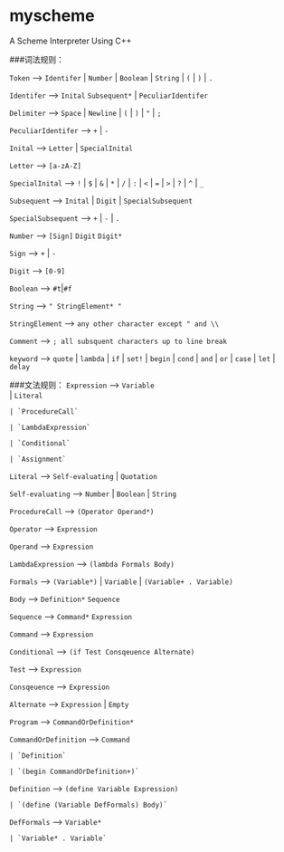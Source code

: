 # myscheme
A Scheme Interpreter Using C++

###词法规则：

`Token` 		——> `Identifer` | `Number` | `Boolean` | `String` | `(` | `)` | `.`

`Identifer`		——> `Inital` `Subsequent*` | `PeculiarIdentifer`

`Delimiter`		——> `Space` | `Newline` | `(` | `)` | `"` | `;`

`PeculiarIdentifer`	——> `+` | `-`

`Inital` 		——> `Letter` | `SpecialInital`

`Letter` 		——> `[a-zA-Z]`

`SpecialInital` 	——> `!` | `$` | `&` | `*` | `/` | `:` | `<` | `=` | `>` | `?` | `^` | `_`

`Subsequent`		——> `Inital` | `Digit` | `SpecialSubsequent`

`SpecialSubsequent`	——> `+` | `-` | `.`

`Number`		——> `[Sign]` `Digit` `Digit*`

`Sign`			——> `+` | `-`

`Digit` 		——> `[0-9]`

`Boolean`		——> `#t`|`#f`

`String` 		——> `" StringElement* "`

`StringElement` 	——> `any other character except " and \\`

`Comment` 		——> `; all subsquent characters up to line break`

`keyword`   		——> `quote` | `lambda` | `if` | `set!` | `begin` | `cond` | `and` | `or` | `case` | `let` | `delay`


###文法规则：
`Expression` 		——> `Variable`
<br>	| `Literal`

	| `ProcedureCall`

	| `LambdaExpression`

	| `Conditional`

	| `Assignment`

`Literal` 		——> `Self-evaluating` | `Quotation`

`Self-evaluating`	——> `Number` | `Boolean` | `String`

`ProcedureCall`		——> `(Operator Operand*)`

`Operator`		——> `Expression`

`Operand`		——> `Expression`

`LambdaExpression`     ——> `(lambda Formals Body)`

`Formals`		——> `(Variable*)` | `Variable` | `(Variable+ . Variable)`

`Body`			——> `Definition*` `Sequence`

`Sequence`		——> `Command*` `Expression`

`Command`		——> `Expression`

`Conditional`		——> `(if Test Consqeuence Alternate)`

`Test`			——> `Expression`

`Consqeuence`		——> `Expression`

`Alternate`		——> `Expression` | `Empty`

`Program`		——> `CommandOrDefinition*`

`CommandOrDefinition`   ——> `Command`

	| `Definition`

	| `(begin CommandOrDefinition+)`

`Definition`		——> `(define Variable Expression)`

	| `(define (Variable DefFormals) Body)`

`DefFormals` 		——> `Variable*`

	| `Variable* . Variable`

